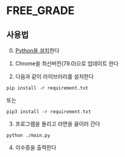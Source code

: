 FREE_GRADE
=====================

## 사용법
0. [Python을 설치](https://www.python.org/ftp/python/3.7.5/python-3.7.5-amd64-webinstall.exe)한다

1. Chrome을 최신버전(79.0)으로 업데이트 한다

2. 다음과 같이 라이브러리를 설치한다

```pip install -r requirement.txt```

또는

```pip3 install -r requirement.txt```

3. 프로그램을 돌리고 라면을 끓이러 간다

```python ./main.py```

4. 이수증을 출력한다

